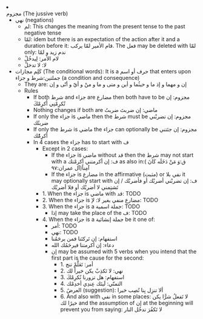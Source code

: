 <li id=64 class=64 class="col"><div class="nodecontent">مجزوم (The jussive verb)</div>
    <ul class="subexp">
<li class="col"><div class="nodecontent">نهي (negations)</div>
    <ul class="subexp">
<li class="basic"><div class="nodecontent">لم: This changes the meaning from the present tense to the past negative tense</div></li>
<li class="basic"><div class="nodecontent">لمّا: idem but there is an expectation of the action after it and a duration before it: قام اﻷمير لمّا يركب. The فعل may be deleted with لمّا only: ندم زيد و لمّا</div></li>
<li class="basic"><div class="nodecontent">لام الأمر: لِيدخُلْ</div></li>
<li class="basic"><div class="nodecontent">لا: لا تدخلْ</div></li></ul></li>
<li class="col"><div class="nodecontent">كَلِم مجازات (The conditional words): It is a حرف أو اسم that enters upon جملتين:شرط و جزاء (a condition and consequence)</div>
    <ul class="subexp">
<li class="basic"><div class="nodecontent">They are: إن و مهما و إذ ما  و حيثُما و أين و متى و ما و منْ و أيّ و أنّى و إن</div></li>
<li class="col"><div class="nodecontent">Rules</div>
    <ul class="subexp">
<li class="basic"><div class="nodecontent">If both شرط and جزاء are مضارع then both have to be مجزوم: إن تُكرِمْنِي أُكرِمْكَ</div></li>
<li class="basic"><div class="nodecontent">Nothing changes if both are ماضي: إن ضربتَ ضربتُ</div></li>
<li class="basic"><div class="nodecontent">If only the جزاء is ماضي then the شرط must be مجزوم: إن تضربْني ضربتُك</div></li>
<li class="basic"><div class="nodecontent">If only the شرط is ماضي the  جزاء can optionally be مجزوم: إن جئتني أكرِمُْك</div></li>
<li class="col"><div class="nodecontent">In 4 cases the جزاء has to start with ف</div>
    <ul class="subexp">
<li class="col"><div class="nodecontent">Except in 2 cases:</div>
    <ul class="subexp">
<li class="basic"><div class="nodecontent">If the جزاء is ماضي without قد then the شرط may not start with a ف: إن أكرمتني أكرمْتك as also in:( ق:وَ مَنْ دَخَلَه كَانَ آمِناً(آل عمران:٩٧</div></li>
<li class="basic"><div class="nodecontent">If the جزاء is مضارع in the affirmative (مثبت) or نفي بلا it may optionally start with ف: إن تضربْني أضربْك أو فأضربْك / إن تَشتِمني لا أضربْك أو فلا أضربْك</div></li></ul></li>
<li class="basic"><div class="nodecontent">1. When the جزاء is ماضي with قد: TODO</div></li>
<li class="basic"><div class="nodecontent">2. When the جزاء is مضارع منفي بغير لا: لإ: TODO</div></li>
<li class="col"><div class="nodecontent">3. When the جزاء is a جملة اسمية: TODO</div>
    <ul class="subexp">
<li class="basic"><div class="nodecontent">إذا may take the place of the ف: TODO</div></li></ul></li>
<li class="col"><div class="nodecontent">4. When the جزاء is a جملة إنشائية be it one of:</div>
    <ul class="subexp">
<li class="basic"><div class="nodecontent">أمر: TODO</div></li>
<li class="basic"><div class="nodecontent">نهي: TODO</div></li>
<li class="basic"><div class="nodecontent">استفهام: إن تَركتَنا فمن يرحَمُنا</div></li>
<li class="basic"><div class="nodecontent">دعاء: إن أكرمتنا فيرحَمُك الله</div></li>
<li class="col"><div class="nodecontent">إن may be assumed with 5 verbs when you intend that the first part is the cause for the second:</div>
    <ul class="subexp">
<li class="basic"><div class="nodecontent">1. أمر: تَعَلَّمْ تنج</div></li>
<li class="basic"><div class="nodecontent">2. نهي: لا تَكذِبْ يكن خيراً لك</div></li>
<li class="basic"><div class="nodecontent">3. استفهام: هل تزورنا نُكرِمْكَ</div></li>
<li class="basic"><div class="nodecontent">4. التمنّي: لَيتَك عِندِي أخدِمْك</div></li>
<li class="basic"><div class="nodecontent">5. العرضُ (suggestion): ألا تنزِل بِنا تُصِب خيرا</div></li>
<li class="basic"><div class="nodecontent">6. And also with نفي in some places: لا تَفعلُ شرًّا يكن خيرًا لك and the assumption of إن at the beginning will prevent you from saying: لا تَكفُرَ تدخُل النار</div></li></ul></li></ul></li></ul></li></ul></li></ul></li></ul></li>
